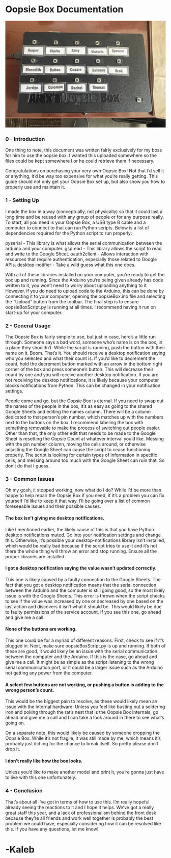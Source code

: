 # Oopsie Box Documentation
![Oopsie Box picture](/oopsieBoxImage.jpg)


### 0 - Introduction


One thing to note, this document was written fairly exclusively for my boss for him to use the oopsie box. I wanted this uploaded somewhere so the files could be kept somewhere I or he could retrieve them if necessary.

Congratulations on purchasing your very own Oopsie Box! Not that I’d sell it or anything, it’d be way too expensive for what you’re really getting. This guide should not only get your Oopsie Box set up, but also show you how to properly use and maintain it. 


### 1 - Setting Up


I made the box in a way (conceptually, not physically) so that it could last a long time and be reused with any group of people or for any purpose really. To start, all you need is your Oopsie Box, a USB type B cable and a computer to connect to that can run Python scripts. Below is a list of dependencies required for the Python script to run properly:

pyserial - This library is what allows the serial communication between the arduino and your computer.
gspread - This library allows the script to read and write to the Google Sheet. 
oauth2client - Allows interaction with resources that require authentication, especially those related to Google APIs.
desktop-notifier - Take a wild guess what this one does.

With all of these libraries installed on your computer, you’re ready to get the box up and running. Since the Arduino you’re being given already has code written to it, you won’t need to worry about uploading anything to it. However, if you do need to upload code to the Arduino, this can be done by connecting it to your computer, opening the oopsieBox.ino file and selecting the “Upload” button from the toolbar. The final step is to ensure oopsieBoxScript.py is running at all times. I recommend having it run on start-up for your computer.



### 2 - General Usage


The Oopsie Box is fairly simple to use, but just in case, here’s a little run through. Someone says a bad word, someone who’s name is on the box, in a place they shouldn’t. While the script is running, push the button with their name on it. Boom. That’s it. You should receive a desktop notification saying who you selected and what their count is. If you’d like to decrement the count, hold the decrement button marked with an arrow in the bottom right corner of the box and press someone’s button. This will decrease their count by one and you will receive another desktop notification. If you are not receiving the desktop notifications, it is likely because your computer blocks notifications from Python. This can be changed in your notification settings.

People come and go, but the Oopsie Box is eternal. If you need to swap out the names of the people in the box, it’s as easy as going to the shared Google Sheets and editing the names column. There will be a column dedicated to that person’s pin number, which matches up with the numbers next to the buttons on the box. I recommend labeling the box with something removable to make the process of switching out people easier. Other than that, the only other edit that needs to be made to the Google Sheet is resetting the Oopsie Count at whatever interval you’d like. Messing with the pin number column, moving the cells around, or otherwise adjusting the Google Sheet can cause the script to cease functioning properly. The script is looking for certain types of information in specific cells, and messing around too much with the Google Sheet can ruin that. So don’t do that I guess.

### 3 - Common Issues


Oh my gosh, it stopped working, now what do I do? While I’d be more than happy to help repair the Oopsie Box if you need, if it’s a problem you can fix yourself I’d like to keep it that way. I’ll be going over a list of common foreseeable issues and their possible causes.

#### The box isn’t giving me desktop notifications.
	
Like I mentioned earlier, the likely cause of this is that you have Python desktop notifications muted. Go into your notification settings and change this. Otherwise, it’s possible your desktop-notifications library isn’t installed, which would be really bad because if the script tries to use it and it’s not there the whole thing will throw an error and stop running. Ensure all the proper libraries are installed.

#### I got a desktop notification saying the value wasn’t updated correctly.

This one is likely caused by a faulty connection to the Google Sheets. The fact that you got a desktop notification means that the serial connection between the Arduino and the computer is still going good, so the most likely issue is with the Google Sheets. This error is thrown when the script checks to see if the value was increased by one or decreased by one based on the last action and discovers it isn’t what it should be. This would likely be due to faulty permissions of the service account. If you see this one, go ahead and give me a call.

#### None of the buttons are working.

This one could be for a myriad of different reasons. First, check to see if it’s plugged in. Next, make sure oopsieBoxScript.py is up and running. If both of these are good, it would likely be an issue with the serial communication between the computer and the Arduino. If this is the case, go ahead and give me a call. It might be as simple as the script listening to the wrong serial communication port, or it could be a larger issue such as the Arduino not getting any power from the computer.

#### A select few buttons are not working, or pushing a button is adding to the wrong person’s count.

This would be the biggest pain to resolve, as these would likely mean an issue with the internal hardware. Unless you feel like busting out a soldering iron and poking through the rat’s nest that is the Oopsie Box internals, go ahead and give me a call and I can take a look around in there to see what’s going on.

On a separate note, this would likely be caused by someone dropping the Oopsie Box. While it’s not fragile, it was still made by me, which means it’s probably just itching for the chance to break itself. So pretty please don’t drop it.

#### I don’t really like how the box looks.

Unless you’d like to make another model and print it, you’re gonna just have to live with this one unfortunately.



### 4 - Conclusion


That’s about all I’ve got in terms of how to use this. I’m really hopeful already seeing the reactions to it and I hope it helps. We’ve got a really great staff this year, and a lack of professionalism behind the front desk because they’re all friends and work well together is probably the best problem we could have, especially considering how it can be resolved like this. If you have any questions, let me know!

# -Kaleb
